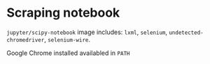 # Scraping notebook

`jupyter/scipy-notebook` image includes: `lxml`, `selenium`, `undetected-chromedriver`, `selenium-wire`.

Google Chrome installed availabled in `PATH`